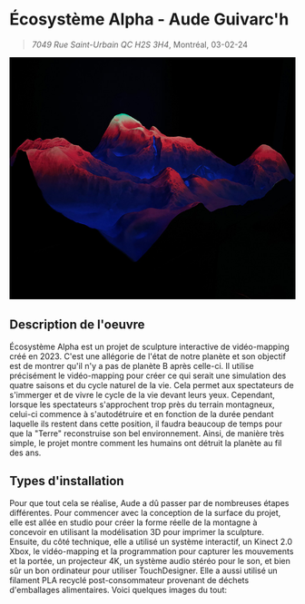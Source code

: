 # Écosystème Alpha - Aude Guivarc'h
> *7049 Rue Saint-Urbain QC H2S 3H4*, Montréal, 03-02-24

![photo](media/alpha_montagne_mauve_rouge.jpg)

## Description de l'oeuvre
Écosystème Alpha est un projet de sculpture interactive de vidéo-mapping créé en 2023. C'est une allégorie de l'état de notre planète et son objectif est de montrer qu'il n'y a pas de planète B après celle-ci. Il utilise précisément le vidéo-mapping pour créer ce qui serait une simulation des quatre saisons et du cycle naturel de la vie. Cela permet aux spectateurs de s'immerger et de vivre le cycle de la vie devant leurs yeux. Cependant, lorsque les spectateurs s'approchent trop près du terrain montagneux, celui-ci commence à s'autodétruire et en fonction de la durée pendant laquelle ils restent dans cette position, il faudra beaucoup de temps pour que la "Terre" reconstruise son bel environnement. Ainsi, de manière très simple, le projet montre comment les humains ont détruit la planète au fil des ans.

## Types d'installation
Pour que tout cela se réalise, Aude a dû passer par de nombreuses étapes différentes. Pour commencer avec la conception de la surface du projet, elle est allée en studio pour créer la forme réelle de la montagne à concevoir en utilisant la modélisation 3D pour imprimer la sculpture. Ensuite, du côté technique, elle a utilisé un système interactif, un Kinect 2.0 Xbox, le vidéo-mapping et la programmation pour capturer les mouvements et la portée, un projecteur 4K, un système audio stéréo pour le son, et bien sûr un bon ordinateur pour utiliser TouchDesigner. Elle a aussi utilisé un filament PLA recyclé post-consommateur provenant de déchets d'emballages alimentaires. Voici quelques images du tout:


